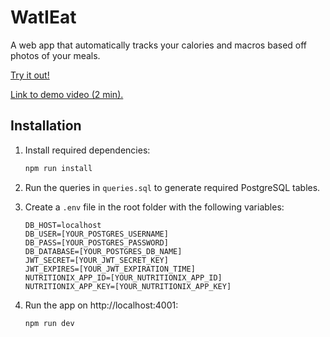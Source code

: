 # WatIEat

A web app that automatically tracks your calories and macros based off photos of your meals.

[Try it out!](http://watieat.herokuapp.com/login)

[Link to demo video (2 min).](https://youtu.be/Dr-VhFkSSUw)

## Installation

1. Install required dependencies:

   ```bash
   npm run install
   ```

2. Run the queries in `queries.sql` to generate required PostgreSQL tables.
3. Create a `.env` file in the root folder with the following variables:

   ```
   DB_HOST=localhost
   DB_USER=[YOUR_POSTGRES_USERNAME]
   DB_PASS=[YOUR_POSTGRES_PASSWORD]
   DB_DATABASE=[YOUR_POSTGRES_DB_NAME]
   JWT_SECRET=[YOUR_JWT_SECRET_KEY]
   JWT_EXPIRES=[YOUR_JWT_EXPIRATION_TIME]
   NUTRITIONIX_APP_ID=[YOUR_NUTRITIONIX_APP_ID]
   NUTRITIONIX_APP_KEY=[YOUR_NUTRITIONIX_APP_KEY]
   ```

4. Run the app on http://localhost:4001:

   ```bash
   npm run dev
   ```
